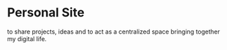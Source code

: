 # Personal Site
to share projects, ideas and to act as a centralized space bringing together my digital life.
